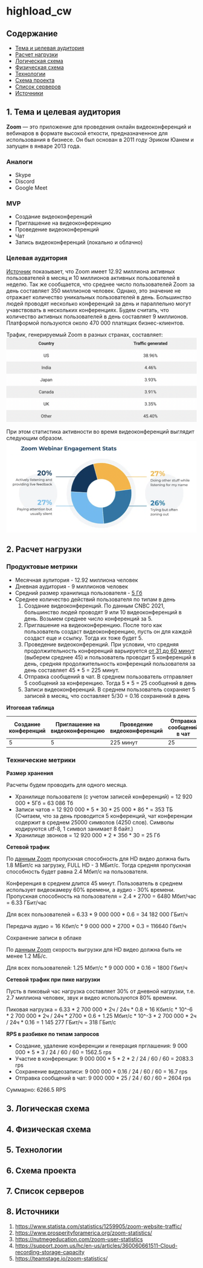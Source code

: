 # highload_cw

## Содержание

* [Тема и целевая аудитория](#1)
* [Расчет нагрузки](#2)
* [Логическая схема](#3)
* [Физическая схема](#4)
* [Технологии](#5)
* [Схема проекта](#6)
* [Список серверов](#7)
* [Источники](#8)


## 1. Тема и целевая аудитория <a name="1"></a>

**Zoom** — это приложение для проведения онлайн видеоконференций и вебинаров в формате высокой еткости, предназначенное для использования в бизнесе. Он был основан в 2011 году Эриком Юанем и запущен в январе 2013 года.

### Аналоги

- Skype
- Discord
- Google Meet

### MVP

- Создание видеоконференций
- Приглашение на видеоконференцию
- Проведение видеоконференций
- Чат
- Запись видеоконференций (локально и облачно)

### Целевая аудитория

[Источник](https://nutmegeducation.com/zoom-user-statistics)
показывает, что Zoom имеет 12.92 миллиона активных пользователей в месяц и 10 миллионов активных пользователей в неделю. Так же сообщается, что среднее число пользователей Zoom за день составляет 350 миллионов человек. Однако, это значение не отражает количество уникальных пользователей в день. Большинство людей проводят несколько конференций за день и параллельно могут учавствовать в нескольких конференциях. Будем считать, что количество активных пользователей в день составляет 9 миллионов. Платформой пользуются около 470 000 платящих бизнес-клиентов.

Трафик, генерируемый Zoom в разных странах, составляет: 
![Image alt](https://github.com/ArKarina/highload_cw/raw/main/img/countries.png)


При этом статистика активности во время видеоконференций выглядит следующим образом.
![Image alt](https://github.com/ArKarina/highload_cw/raw/main/img/Webinar.png)

## 2. Расчет нагрузки <a name="2"></a>

### Продуктовые метрики

- Месячная аулитория - 12.92 миллиона человек
- Дневная аудитория - 9 миллионов человек
- Средний размер хранилища пользователя - [5 Гб](https://support.zoom.us/hc/en-us/articles/360060661511-Cloud-recording-storage-capacity)
- Среднее количество действий пользователя по типам в день
  1. Создание видеоконференций.
     По данным CNBC 2021, большинство людей проводят 9 или 10 видеоконференций в день. Возьмем среднее число конференций за 5.
  2. Приглашение на видеоконференцию.
     После того как пользователь создаст видеоконференцию, пусть он для каждой создаст еще и ссылку. Тогда их тоже будет 5.
  3. Проведение видеоконференций.
     При условии, что средняя продолжительность конференций варьируется [от 31 до 60 минут](https://teamstage.io/zoom-statistics/) (выберем среднее 45) и пользователь проводит 5 конференций в день, средняя продолжительность конференций пользователя за день составляет 45 * 5 = 225 минут.
  4. Отправка сообщений в чат.
     В среднем пользователь отправляет 5 сообщений за конференцию. Тогда 5 * 5 = 25 сообщений в день
  5. Записи видеоконференций.
     В среднем пользователь сохраняет 5 записей в месяц, что составляет 5/30 = 0.16 сохранений в день
     
**Итоговая таблица**

| Создание конференций | Приглашение на видеоконференцию | Проведение видеоконференций | Отправка сообщений в чат | Записи видеоконференций |
|---------------------------|----------------------|-----------------------|-----------------------|------------------------|
| 5                         | 5                  | 225 минут                  | 25                  | 0.16                    |


### Технические метрики

**Размер хранения**

Расчеты будем проводить для одного месяца.

- Хранилище пользователя (с учетом записей конференций) = 12 920 000 * 5Гб = 63 086 Тб
- Записи чатов = 12 920 000 * 5 * 30 *  25 000 * 8б * = 353 ТБ
(Считаем, что за день проводится 5 конференций, чат конференции содержит в среднем 25000 символов (4250 слов). Символы кодируются utf-8, 1 символ занимает 8 байт.)
- Хранилище звонков = 12 920 000 * 2 * 35б * 30 = 25 Гб

**Сетевой трафик**

По [данным Zoom](https://support.zoom.us/hc/ru/articles/201362023-%D0%A1%D0%B8%D1%81%D1%82%D0%B5%D0%BC%D0%BD%D1%8B%D0%B5-%D1%82%D1%80%D0%B5%D0%B1%D0%BE%D0%B2%D0%B0%D0%BD%D0%B8%D1%8F-Zoom-%D0%B4%D0%BB%D1%8F-%D0%9E%D0%A1-Windows-macOS-%D0%B8-Linux#:~:text=%D0%A2%D1%80%D0%B5%D0%B1%D0%BE%D0%B2%D0%B0%D0%BD%D0%B8%D1%8F%20%D0%BA%20%D0%BF%D1%80%D0%BE%D0%BF%D1%83%D1%81%D0%BA%D0%BD%D0%BE%D0%B9%20%D1%81%D0%BF%D0%BE%D1%81%D0%BE%D0%B1%D0%BD%D0%BE%D1%81%D1%82%D0%B8,-Zoom%20%D0%BE%D0%BF%D1%82%D0%B8%D0%BC%D0%B8%D0%B7%D0%B8%D1%80%D1%83%D0%B5%D1%82%20%D0%B8%D1%81%D0%BF%D0%BE%D0%BB%D1%8C%D0%B7%D0%BE%D0%B2%D0%B0%D0%BD%D0%B8%D0%B5&text=%D0%94%D0%BB%D1%8F%20%D0%B2%D0%B8%D0%B4%D0%B5%D0%BE%D0%B2%D1%8B%D0%B7%D0%BE%D0%B2%D0%BE%D0%B2%201%20%D0%BD%D0%B0%201,%2F%D1%81%20(%D0%B8%D1%81%D1%85%D0%BE%D0%B4%D1%8F%D1%89%D0%B0%D1%8F%2F%D0%B2%D1%85%D0%BE%D0%B4%D1%8F%D1%89%D0%B0%D1%8F)%3B) пропускная способность для HD видео должна быть 1.8 МБит/с на загрузку, FULL HD - 3 МБит/с. Тогда средняя пропускная способность будет равна 2.4 Мбит/с на пользователя.

Конференция в среднем длится 45 минут. Пользователь в среднем использует видеокамеру 60% времени, а аудио - 30% времени.
Пропускная способность на пользователя = 2.4 * 2700 = 6480 Мбит/час = 6.33 ГБит/час

Для всех пользователей = 6.33 * 9 000 000 * 0.6 = 34 182 000 ГБит/ч

Передача аудио = 16 Кбит/с * 9 000 000 * 2700 * 0.3 = 116640 Гбит/ч

Сохранение записи в облаке

По [данным Zoom](https://support.zoom.us/hc/ru/articles/201362023-%D0%A1%D0%B8%D1%81%D1%82%D0%B5%D0%BC%D0%BD%D1%8B%D0%B5-%D1%82%D1%80%D0%B5%D0%B1%D0%BE%D0%B2%D0%B0%D0%BD%D0%B8%D1%8F-Zoom-%D0%B4%D0%BB%D1%8F-%D0%9E%D0%A1-Windows-macOS-%D0%B8-Linux#:~:text=%D0%A2%D1%80%D0%B5%D0%B1%D0%BE%D0%B2%D0%B0%D0%BD%D0%B8%D1%8F%20%D0%BA%20%D0%BF%D1%80%D0%BE%D0%BF%D1%83%D1%81%D0%BA%D0%BD%D0%BE%D0%B9%20%D1%81%D0%BF%D0%BE%D1%81%D0%BE%D0%B1%D0%BD%D0%BE%D1%81%D1%82%D0%B8,-Zoom%20%D0%BE%D0%BF%D1%82%D0%B8%D0%BC%D0%B8%D0%B7%D0%B8%D1%80%D1%83%D0%B5%D1%82%20%D0%B8%D1%81%D0%BF%D0%BE%D0%BB%D1%8C%D0%B7%D0%BE%D0%B2%D0%B0%D0%BD%D0%B8%D0%B5&text=%D0%94%D0%BB%D1%8F%20%D0%B2%D0%B8%D0%B4%D0%B5%D0%BE%D0%B2%D1%8B%D0%B7%D0%BE%D0%B2%D0%BE%D0%B2%201%20%D0%BD%D0%B0%201,%2F%D1%81%20(%D0%B8%D1%81%D1%85%D0%BE%D0%B4%D1%8F%D1%89%D0%B0%D1%8F%2F%D0%B2%D1%85%D0%BE%D0%B4%D1%8F%D1%89%D0%B0%D1%8F)%3B) скорость выгрузки для HD видео должна быть не менее 1.2 МБ/с.

Для всех пользователей: 1.25 Мбит/с * 9 000 000 * 0.16 = 1800 Гбит/ч 

**Сетевой трафик при пике нагрузки**

Пусть в пиковый час нагрузка составляет 30% от дневной нагрузки, т.е. 2.7 миллиона человек, звук и видео используются 80% времени.

Пиковая нагрузка = 6.33 * 2 700 000 * 2ч / 24ч * 0.8 + 16 Кбит/с * 10^-6 * 2 700 000 * 2ч / 24ч * 2700 * 0.6 + 1.25 Мбит/с * 10^-3 * 2 700 000 * 2ч / 24ч * 0.16 = 1 145 277 ГБит/ч = 318 ГБит/с

**RPS в разбивке по типам запросов**

- Создание, удаление конференции и генерация прглашения: 9 000 000 * 5 * 3 / 24 / 60 / 60 = 1562.5 rps
- Участие в конференции: 9 000 000 * 5 * 2 * 2 / 24 / 60 / 60 = 2083.3 rps
- Сохранение видеозаписи: 9 000 000 * 0.16 / 24 / 60 / 60 = 16.7 rps
- Отправка сообщений в чат: 9 000 000 * 25 / 24 / 60 / 60 = 2604 rps

Суммарно: 6266.5 RPS

## 3. Логическая схема <a name="3"></a>

## 4. Физическая схема <a name="4"></a>

## 5. Технологии <a name="5"></a>

## 6. Схема проекта <a name="6"></a>

## 7. Список серверов <a name="7"></a>

## 8. Источники <a name="8"></a>

1. https://www.statista.com/statistics/1259905/zoom-website-traffic/
2. https://www.prosperityforamerica.org/zoom-statistics/
3. https://nutmegeducation.com/zoom-user-statistics
4. https://support.zoom.us/hc/en-us/articles/360060661511-Cloud-recording-storage-capacity
5. https://teamstage.io/zoom-statistics/
